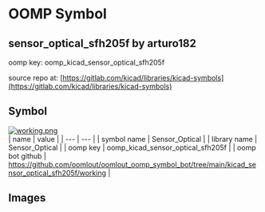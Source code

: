 # OOMP Symbol  
## sensor_optical_sfh205f  by arturo182  
  
oomp key: oomp_kicad_sensor_optical_sfh205f  
  
source repo at: [https://gitlab.com/kicad/libraries/kicad-symbols](https://gitlab.com/kicad/libraries/kicad-symbols)  
## Symbol  
  
[![working.png](working_600.png)](working.png)  
| name | value | 
| --- | --- | 
| symbol name | Sensor_Optical | 
| library name | Sensor_Optical | 
| oomp key | oomp_kicad_sensor_optical_sfh205f | 
| oomp bot github | https://github.com/oomlout/oomlout_oomp_symbol_bot/tree/main/kicad_sensor_optical_sfh205f/working | 
## Images  
